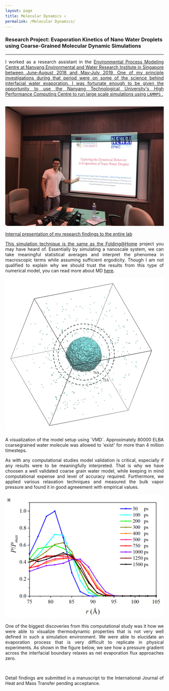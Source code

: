 ```yaml
---
layout: page
title: Molecular Dynamics ⚛️
permalink: /Molecular Dynamics/
---
```

### Research Project: Evaporation Kinetics of Nano Water Droplets using Coarse-Grained Molecular Dynamic Simulations
---
<div align="justify">
I worked as a research assistant in the <a href="http://newri.ntu.edu.sg/Research/NEWRI%20Research%20Domain/EPMC/Pages/Overview.aspx">Environmental Process Modeling Centre</ a> at
Nanyang Environmental and Water Research Institute in Singapore between June-August 2018 and May-July 2019.
One of my principle investigations during that period were on some of the science behind interfacial water evaporation.
I was fortunate enough to be given the opportunity to use the Nanyang Technological University's
High Performance Computing Centre to run large scale simulations using <code>LAMMPS</code> .<br />
</div>
<br />

<p align="center">
  <img width="auto" height="auto" src="/assets/photo6.JPG">
  <figcaption>Internal presentation of my research findings to the entire lab</figcaption>
</p>

<div align="justify">

This simulation technique is the same as the <a href="https://foldingathome.org/">Folding@Home</a> project you may have heard of. Essentially by simulating a nanoscale system, we can take meaningful statistical averages and interpret the phenomea in macroscopic terms while assuming sufficient ergodicity.
Though I am not qualified to explain why we should trust the results from this type of numerical model, you can read more about MD <a href="https://www.ncbi.nlm.nih.gov/pmc/articles/PMC2800798/pdf/nihms-127989.pdf">here</a>.


<p align="center">
  <img width="auto" height="auto" src="/assets/photo420.jpg">
  <figcaption>A visualization of the model setup using `VMD`. Approximately 80000 ELBA coarsegrained water molecule was allowed to 'exist' for more than 4 million timesteps.</figcaption>
</p>

As with any computational studies model validation is critical, especially if any results were to be meaningfully interpreted. That is why we have choosen a well validated coarse grain water model,
 while keeping in mind computational expense and level of accuracy required. Furthermore, we applied various relaxation techniques and measured the bulk vapor pressure and found it in good agreeement with
 empirical values.

<p align="center">
  <img width="auto" height="auto" src="/assets/photo106.png">
</p>

One of the biggest discoveries from this computational study was it how we were able to visualize thermodynamic properties that is not very well defined in such a simulation environment.
We were able to elucidate an evaporation process that is very difficult to replicate in physical experiments. As shown in the figure below,
we see how a pressure gradient across the interfacial boundary relaxes as net evaporation flux approaches zero.

<br />

Detail findings are submitted in a manuscript to the International Journal of Heat and Mass Transfer pending acceptance.
</div>
